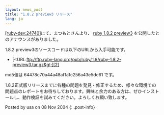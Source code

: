 ```yaml
---
layout: news_post
title: "1.8.2 preview3 リリース"
lang: ja
---
```


[\[ruby-dev:24740\]][1]にて、まつもとさんより、 [ruby 1.8.2 preview3][2]
を公開したとのアナウンスがありました。

1\.8.2 preview3のソースコードは以下のURLから入手可能です。

* [&lt;URL:ftp://ftp.ruby-lang.org/pub/ruby/1.8/ruby-1.8.2-preview3.tar.gz&gt;][2]

md5値は 64478c70a44a48af1a1c256a43e5dc61 です。

1\.8.2正式版リリースまでに各種の問題を発見・修正するため、様々な環境での問題点のレポートをお待ちしております。興味と余力のある方は、ぜひインストールし、動作検証を試みてください。よろしくお願い致します。

Posted by usa on 08 Nov 2004
{: .post-info}



[1]: http://blade.nagaokaut.ac.jp/cgi-bin/scat.rb/ruby/ruby-dev/24740 
[2]: ftp://ftp.ruby-lang.org/pub/ruby/1.8/ruby-1.8.2-preview3.tar.gz 
